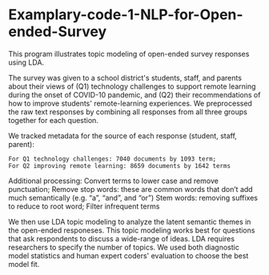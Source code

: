# Examplary-code-1-NLP-for-Open-ended-Survey

This program illustrates topic modeling of open-ended survey responses using LDA.

The survey was given to a school district's students, staff, and parents about their views of (Q1) technology challenges to support remote learning during the onset of COVID-10 pandemic, and (Q2) their recommendations of how to improve students' remote-learning experiences. We preprocessed the raw text responses by combining all responses from all three groups together for each question. 

We tracked metadata for the source of each response (student, staff, parent): 

    For Q1 technology challenges: 7040 documents by 1093 term; 
    For Q2 improving remote learning: 8659 documents by 1642 terms

Additional processing:
    Convert terms to lower case and remove punctuation; 
    Remove stop words: these are common words that don’t add much semantically (e.g. “a”, “and”, and “or”)
    Stem words: removing suffixes to reduce to root word; 
    Filter infrequent terms

We then use LDA topic modeling to analyze the latent semantic themes in the open-ended responeses. This topic modeling works best for questions that ask respondents to discuss a wide-range of ideas. LDA requires researchers to specify the number of topics. We used both diagnostic model statistics and human expert coders' evaluation to choose the best model fit.


